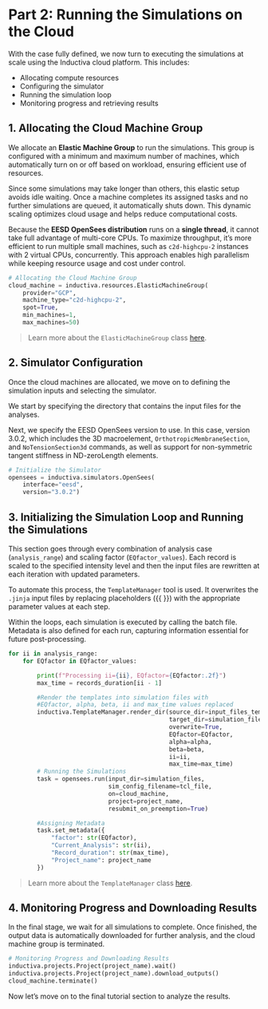 # Part 2: Running the Simulations on the Cloud
With the case fully defined, we now turn to executing the simulations at scale using the Inductiva cloud platform. This includes:
* Allocating compute resources
* Configuring the simulator
* Running the simulation loop
* Monitoring progress and retrieving results

## 1. Allocating the Cloud Machine Group
We allocate an **Elastic Machine Group** to run the simulations. This group is configured with a minimum and maximum 
number of machines, which automatically turn on or off based on workload, ensuring efficient use of resources.

Since some simulations may take longer than others, this elastic setup avoids idle waiting. Once a machine completes its assigned tasks and no further simulations are queued, it automatically shuts down. This dynamic scaling optimizes cloud usage and helps reduce computational costs.

Because the **EESD OpenSees distribution** runs on a **single thread**, it cannot take full advantage of multi-core CPUs. To maximize throughput, it’s more efficient to run multiple small machines, such as `c2d-highcpu-2` instances with 2 virtual CPUs, concurrently. This approach enables high parallelism while keeping resource usage and cost under control.

```python
# Allocating the Cloud Machine Group
cloud_machine = inductiva.resources.ElasticMachineGroup(
    provider="GCP",
    machine_type="c2d-highcpu-2",
    spot=True,
    min_machines=1,
    max_machines=50)
```

> Learn more about the `ElasticMachineGroup` class [here](https://inductiva.ai/guides/how-it-works/machines/computational_resources/elasticgroup_class).

## 2. Simulator Configuration
Once the cloud machines are allocated, we move on to defining the simulation inputs and selecting the simulator.

We start by specifying the directory that contains the input files for the analyses.

Next, we specify the EESD OpenSees version to use. In this case, version 3.0.2, which includes the 3D macroelement, `OrthotropicMembraneSection`, and `NoTensionSection3d` commands, as well as support for non-symmetric tangent stiffness in ND-zeroLength elements.

```python
# Initialize the Simulator
opensees = inductiva.simulators.OpenSees(
    interface="eesd",
    version="3.0.2")
```

## 3. Initializing the Simulation Loop and Running the Simulations
This section goes through every combination of analysis case (`analysis_range`) and scaling factor (`EQfactor_values`). Each record is scaled to the specified intensity level and then 
the input files are rewritten at each iteration with updated parameters.

To automate this process, the `TemplateManager` tool is used. It overwrites the `.jinja` input files by replacing placeholders ({{ }}) with the appropriate parameter values at each step.

Within the loops, each simulation is executed by calling the batch file. Metadata is also defined for each run, capturing information essential for future post-processing.

```python
for ii in analysis_range:
    for EQfactor in EQfactor_values:

        print(f"Processing ii={ii}, EQfactor={EQfactor:.2f}")
        max_time = records_duration[ii - 1]

        #Render the templates into simulation files with
        #EQfactor, alpha, beta, ii and max_time values replaced
        inductiva.TemplateManager.render_dir(source_dir=input_files_template,
                                             target_dir=simulation_files,
                                             overwrite=True,
                                             EQfactor=EQfactor,
                                             alpha=alpha,
                                             beta=beta,
                                             ii=ii,
                                             max_time=max_time)
        # Running the Simulations
        task = opensees.run(input_dir=simulation_files,
                            sim_config_filename=tcl_file,
                            on=cloud_machine,
                            project=project_name,
                            resubmit_on_preemption=True)

        #Assigning Metadata
        task.set_metadata({
            "factor": str(EQfactor),
            "Current_Analysis": str(ii),
            "Record_duration": str(max_time),
            "Project_name": project_name
        })
```

> Learn more about the `TemplateManager` class [here](https://inductiva.ai/guides/scale-up/parallel-simulations/templating).

## 4. Monitoring Progress and Downloading Results
In the final stage, we wait for all simulations to complete. Once finished, the output data is automatically downloaded for 
further analysis, and the cloud machine group is terminated.

```python
# Monitoring Progress and Downloading Results
inductiva.projects.Project(project_name).wait()
inductiva.projects.Project(project_name).download_outputs()
cloud_machine.terminate()
```

Now let’s move on to the final tutorial section to analyze the results.